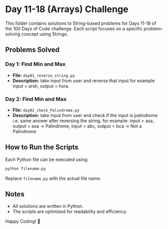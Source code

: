 # Day 11-18 (Arrays) Challenge

This folder contains solutions to String-based problems for Days 11-18 of the 100 Days of Code challenge. Each script focuses on a specific problem-solving concept using Strings.

## Problems Solved

### Day 1: Find Min and Max
- **File:** `day01_reverse_string.py`
- **Description:** take input from user and reverse that input for example input = arsh,
output = hsra.

### Day 2: Find Min and Max
- **File:** `day02_check_Palindrome.py`
- **Description:** take input from user and check if the input is palindrome i.e. same answer after reversing the string. for example: input = asa, output = asa -> Palindrome, input = abc, output = bca -> Not a Palindrome


## How to Run the Scripts
Each Python file can be executed using:
```bash
python filename.py
```
Replace `filename.py` with the actual file name.

## Notes
- All solutions are written in Python.
- The scripts are optimized for readability and efficiency.

Happy Coding! 🚀
